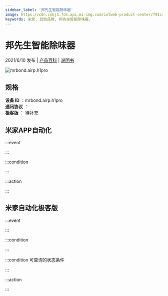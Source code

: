 ```yaml
---
sidebar_label: '邦先生智能除味器'
image: https://cdn.cnbj1.fds.api.mi-img.com/iotweb-product-center/f91c34bcb5120d6596e310de47635cb6_168X168-白.png?GalaxyAccessKeyId=AKVGLQWBOVIRQ3XLEW&Expires=9223372036854775807&Signature=h3bRHJSU9ACqOetexpmMgA0jvEE=
keywords: 米家, 其他品牌, 邦先生智能除味器, 
---
```

# 邦先生智能除味器

2021/6/10 发布 | [产品百科](https://home.mi.com/webapp/content/baike/product/index.html?model=mrbond.airp.h1pro/) | [说明书](https://home.mi.com/views/introduction.html?model=mrbond.airp.h1pro&region=cn)

![mrbond.airp.h1pro](https://cdn.cnbj1.fds.api.mi-img.com/iotweb-product-center/f91c34bcb5120d6596e310de47635cb6_168X168-白.png?GalaxyAccessKeyId=AKVGLQWBOVIRQ3XLEW&Expires=9223372036854775807&Signature=h3bRHJSU9ACqOetexpmMgA0jvEE=)

## 规格  
> 
**设备 ID** ：mrbond.airp.h1pro  
**通讯协议** ：  
**极客版**  ： 待补充 


## 米家APP自动化  

:::event  

:::

:::condition  

:::

:::action   

:::

## 米家自动化极客版  

:::event  

:::

:::condition  

:::

:::condition 可查询的状态条件  

:::

:::action  

:::

        
